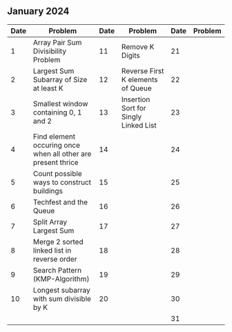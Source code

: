 ## January 2024

| Date | Problem                                                      | Date | Problem                               | Date | Problem |
| ---- | ------------------------------------------------------------ | ---- | ------------------------------------- | ---- | ------- |
| 1    | Array Pair Sum Divisibility Problem                          | 11   | Remove K Digits                       | 21   |         |
| 2    | Largest Sum Subarray of Size at least K                      | 12   | Reverse First K elements of Queue     | 22   |         |
| 3    | Smallest window containing 0, 1 and 2                        | 13   | Insertion Sort for Singly Linked List | 23   |         |
| 4    | Find element occuring once when all other are present thrice | 14   |                                       | 24   |         |
| 5    | Count possible ways to construct buildings                   | 15   |                                       | 25   |         |
| 6    | Techfest and the Queue                                       | 16   |                                       | 26   |         |
| 7    | Split Array Largest Sum                                      | 17   |                                       | 27   |         |
| 8    | Merge 2 sorted linked list in reverse order                  | 18   |                                       | 28   |         |
| 9    | Search Pattern (KMP-Algorithm)                               | 19   |                                       | 29   |         |
| 10   | Longest subarray with sum divisible by K                     | 20   |                                       | 30   |         |
|      |                                                              |      |                                       | 31   |         |
